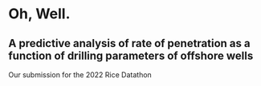 # Oh, Well.
## A predictive analysis of rate of penetration as a function of drilling parameters of offshore wells
Our submission for the 2022 Rice Datathon
